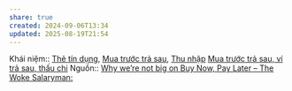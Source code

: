```yaml
---
share: true
created: 2024-09-06T13:34
updated: 2025-08-19T21:54
---
```

Khái niệm:: [Thẻ tín dụng](../../../%CE%9E%20Kh%C3%A1i%20ni%E1%BB%87m/Vay,%20n%E1%BB%A3/Th%E1%BA%BB%20t%C3%ADn%20d%E1%BB%A5ng.md), [Mua trước trả sau](../../../%CE%9E%20Kh%C3%A1i%20ni%E1%BB%87m/Mua%20tr%C6%B0%E1%BB%9Bc%20tr%E1%BA%A3%20sau.md), [Thu nhập](../../../%CE%9E%20Kh%C3%A1i%20ni%E1%BB%87m/Thu%20nh%E1%BA%ADp.md)
[Mua trước trả sau, ví trả sau, thấu chi](./Mua%20tr%C6%B0%E1%BB%9Bc%20tr%E1%BA%A3%20sau,%20v%C3%AD%20tr%E1%BA%A3%20sau,%20th%E1%BA%A5u%20chi.md)
Nguồn:: [Why we’re not big on Buy Now, Pay Later – The Woke Salaryman:](https://thewokesalaryman.com/2024/07/04/why-were-not-big-on-buy-now-pay-later/)

